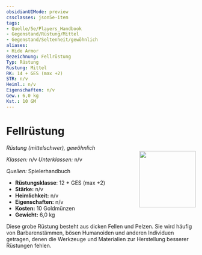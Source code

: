 ```yaml
---
obsidianUIMode: preview
cssclasses: json5e-item
tags:
- Quelle/5e/Players_Handbook
- Gegenstand/Rüstung/Mittel
- Gegenstand/Seltenheit/gewöhnlich
aliases: 
- Hide Armor
Bezeichnung: Fellrüstung
Typ: Rüstung
Rüstung: Mittel
RK: 14 + GES (max +2)
STR: n/v
Heiml.: n/v
Eigenschaften: n/v
Gew.: 6,0 kg
Kst.: 10 GM
---
```

# Fellrüstung
*Rüstung (mittelschwer), gewöhnlich*  
<img src="Symbolik/Gegenstände.webp" align="right" width="150">

_Klassen:_ n/v 
_Unterklassen:_  n/v

_Quellen:_ Spielerhandbuch

- **Rüstungsklasse**: 12 + GES (max +2)
- **Stärke:** n/v
- **Heimlichkeit:** n/v
- **Eigenschaften:** n/v
- **Kosten:** 10 Goldmünzen
- **Gewicht:** 6,0 kg

Diese grobe Rüstung besteht aus dicken Fellen und Pelzen. Sie wird häufig von Barbarenstämmen, bösen Humanoiden und anderen Individuen getragen, denen die Werkzeuge und Materialien zur Herstellung besserer Rüstungen fehlen.